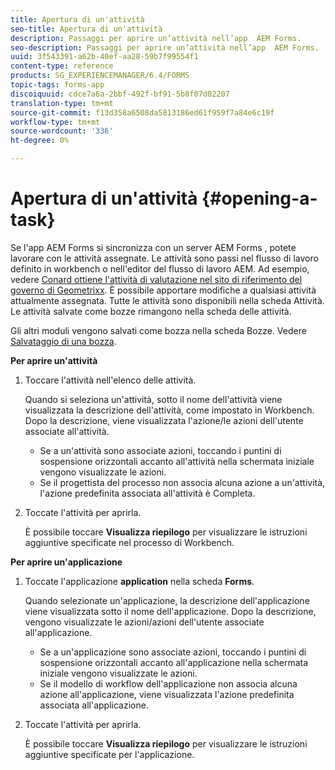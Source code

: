 ```yaml
---
title: Apertura di un'attività
seo-title: Apertura di un'attività
description: Passaggi per aprire un’attività nell’app  AEM Forms.
seo-description: Passaggi per aprire un’attività nell’app  AEM Forms.
uuid: 3f543391-a62b-40ef-aa28-59b7f99554f1
content-type: reference
products: SG_EXPERIENCEMANAGER/6.4/FORMS
topic-tags: forms-app
discoiquuid: cdce7a6a-2bbf-492f-bf91-5b8f07d02207
translation-type: tm+mt
source-git-commit: f13d358a6508da5813186ed61f959f7a84e6c19f
workflow-type: tm+mt
source-wordcount: '336'
ht-degree: 0%

---
```



# Apertura di un&#39;attività {#opening-a-task}

Se l&#39;app AEM Forms  si sincronizza con un server AEM Forms , potete lavorare con le attività assegnate. Le attività sono passi nel flusso di lavoro definito in workbench o nell&#39;editor del flusso di lavoro AEM. Ad esempio, vedere [Conard ottiene l&#39;attività di valutazione nel sito di riferimento del governo di Geometrixx](/help/forms/using/gov-reference-site-walkthrough.md#conard-assessment-task). È possibile apportare modifiche a qualsiasi attività attualmente assegnata. Tutte le attività sono disponibili nella scheda Attività. Le attività salvate come bozze rimangono nella scheda delle attività.

Gli altri moduli vengono salvati come bozza nella scheda Bozze. Vedere [Salvataggio di una bozza](/help/forms/using/save-as-draft.md).

**Per aprire un&#39;attività**

1. Toccare l&#39;attività nell&#39;elenco delle attività.

   Quando si seleziona un&#39;attività, sotto il nome dell&#39;attività viene visualizzata la descrizione dell&#39;attività, come impostato in Workbench. Dopo la descrizione, viene visualizzata l&#39;azione/le azioni dell&#39;utente associate all&#39;attività.

   * Se a un&#39;attività sono associate azioni, toccando i puntini di sospensione orizzontali accanto all&#39;attività nella schermata iniziale vengono visualizzate le azioni.
   * Se il progettista del processo non associa alcuna azione a un&#39;attività, l&#39;azione predefinita associata all&#39;attività è Completa.

1. Toccate l&#39;attività per aprirla.

   È possibile toccare **Visualizza riepilogo** per visualizzare le istruzioni aggiuntive specificate nel processo di Workbench.

**Per aprire un&#39;applicazione**

1. Toccate l&#39;applicazione **application** nella scheda **Forms**.

   Quando selezionate un&#39;applicazione, la descrizione dell&#39;applicazione viene visualizzata sotto il nome dell&#39;applicazione. Dopo la descrizione, vengono visualizzate le azioni/azioni dell&#39;utente associate all&#39;applicazione.

   * Se a un&#39;applicazione sono associate azioni, toccando i puntini di sospensione orizzontali accanto all&#39;applicazione nella schermata iniziale vengono visualizzate le azioni.
   * Se il modello di workflow dell&#39;applicazione non associa alcuna azione all&#39;applicazione, viene visualizzata l&#39;azione predefinita associata all&#39;applicazione.

1. Toccate l&#39;attività per aprirla.

   È possibile toccare **Visualizza riepilogo** per visualizzare le istruzioni aggiuntive specificate per l&#39;applicazione.
